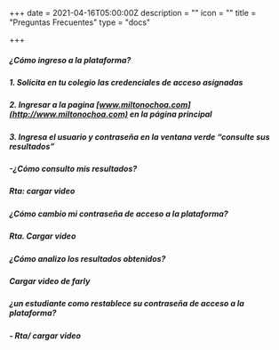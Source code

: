 +++
date = 2021-04-16T05:00:00Z
description = ""
icon = ""
title = "Preguntas Frecuentes"
type = "docs"

+++
##### ¿Cómo ingreso a la plataforma?

##### 1. Solicita en tu colegio las credenciales de acceso asignadas

##### 2. Ingresar a la pagina [www.miltonochoa.com](http://www.miltonochoa.com) en la página principal

##### 3. Ingresa el usuario y contraseña en la ventana verde “consulte sus resultados”

##### -¿Cómo consulto mis resultados?

##### Rta: cargar video

##### ¿Cómo cambio mi contraseña de acceso a la plataforma?

##### Rta. Cargar video

##### 

##### 

##### 

##### 

##### ¿Cómo analizo los resultados obtenidos?

##### Cargar video de farly

##### ¿un estudiante como restablece su contraseña de acceso a la plataforma?

##### - Rta/ cargar video